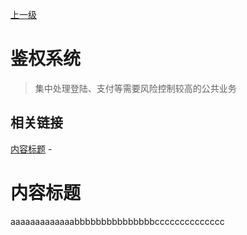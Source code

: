 [上一级](../)

# 鉴权系统
> 集中处理登陆、支付等需要风险控制较高的公共业务
## 相关链接



[内容标题](#内容标题) - 


# 内容标题
aaaaaaaaaaaaabbbbbbbbbbbbbbbcccccccccccccc

<img :src="$withBase('images/logo.png')">
